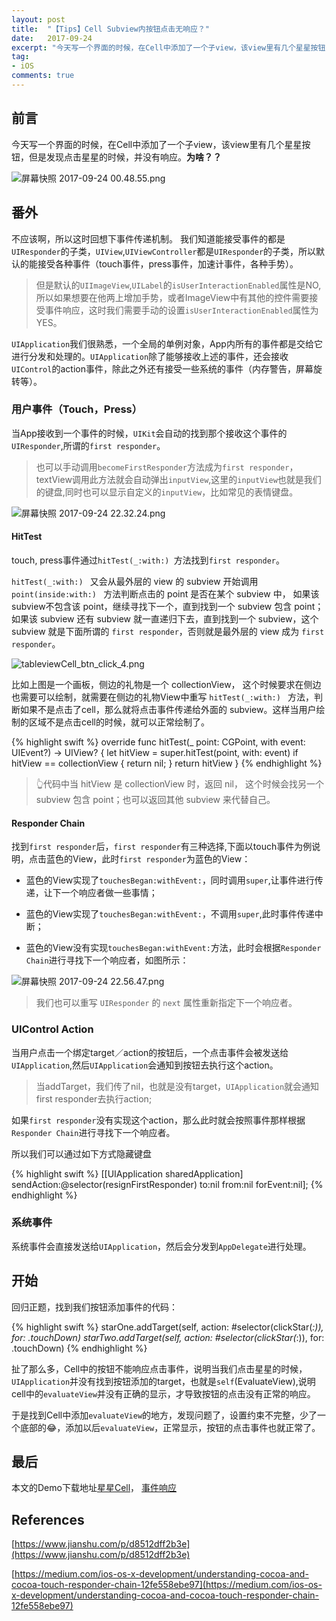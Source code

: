 ```yaml
---
layout: post
title:  "【Tips】Cell Subview内按钮点击无响应？"
date:   2017-09-24
excerpt: "今天写一个界面的时候，在Cell中添加了一个子view，该view里有几个星星按钮，但是发现点击星星的时候，并没有响应。"
tag:
- iOS
comments: true
---
```


## 前言

今天写一个界面的时候，在Cell中添加了一个子view，该view里有几个星星按钮，但是发现点击星星的时候，并没有响应。**为啥？？**

![屏幕快照 2017-09-24 00.48.55.png]({{site.url}}/assets/images/blog/tableviewCell_btn_click_1.png)

## 番外

不应该啊，所以这时回想下事件传递机制。
我们知道能接受事件的都是`UIResponder`的子类，`UIView`,`UIViewController`都是`UIResponder`的子类，所以默认的能接受各种事件（touch事件，press事件，加速计事件，各种手势）。
> 但是默认的`UIImageView`,`UILabel`的`isUserInteractionEnabled`属性是NO,所以如果想要在他两上增加手势，或者ImageView中有其他的控件需要接受事件响应，这时我们需要手动的设置`isUserInteractionEnabled`属性为YES。

`UIApplication`我们很熟悉，一个全局的单例对象，App内所有的事件都是交给它进行分发和处理的。`UIApplication`除了能够接收上述的事件，还会接收`UIControl`的action事件，除此之外还有接受一些系统的事件（内存警告，屏幕旋转等）。

### 用户事件（Touch，Press）

当App接收到一个事件的时候，`UIKit`会自动的找到那个接收这个事件的`UIResponder`,所谓的`first responder`。

> 也可以手动调用`becomeFirstResponder`方法成为`first responder`，textView调用此方法就会自动弹出`inputView`,这里的`inputView`也就是我们的键盘,同时也可以显示自定义的`inputView`，比如常见的表情键盘。

![屏幕快照 2017-09-24 22.32.24.png]({{site.url}}/assets/images/blog/tableviewCell_btn_click_2.png)

#### HitTest

touch, press事件通过`hitTest(_:with:) `方法找到`first responder`。

`hitTest(_:with:) ` 又会从最外层的 view 的 subview 开始调用 `point(inside:with:) ` 方法判断点击的 point 是否在某个 subview 中， 如果该subview不包含该 point，继续寻找下一个，直到找到一个 subview 包含 point；如果该 subview 还有 subview 就一直递归下去，直到找到一个 subview，这个subview 就是下面所谓的 `first responder`，否则就是最外层的 view 成为 `first responder`。

![tableviewCell_btn_click_4.png]({{site.url}}/assets/images/blog/tableviewCell_btn_click_4.png)

比如上图是一个画板，侧边的礼物是一个 collectionView， 这个时候要求在侧边也需要可以绘制，就需要在侧边的礼物View中重写 `hitTest(_:with:) ` 方法，判断如果不是点击了cell，那么就将点击事件传递给外面的 subview。这样当用户绘制的区域不是点击cell的时候，就可以正常绘制了。

{% highlight swift %}
override func hitTest(_ point: CGPoint, with event: UIEvent?) -> UIView? {
    let hitView = super.hitTest(point, with: event)
    if hitView == collectionView {
        return nil;
    }
    return hitView
}
{% endhighlight %}

> 👆代码中当 hitView 是 collectionView 时，返回 nil， 这个时候会找另一个subview 包含 point；也可以返回其他 subview 来代替自己。

#### Responder Chain

 找到`first responder`后，`first responder`有三种选择,下面以touch事件为例说明，点击蓝色的View，此时`first responder`为蓝色的View：

- 蓝色的View实现了`touchesBegan:withEvent:`，同时调用`super`,让事件进行传递，让下一个响应者做一些事情；

- 蓝色的View实现了`touchesBegan:withEvent:`，不调用`super`,此时事件传递中断；

- 蓝色的View没有实现`touchesBegan:withEvent:`方法，此时会根据`Responder Chain`进行寻找下一个响应者，如图所示：

![屏幕快照 2017-09-24 22.56.47.png]({{site.url}}/assets/images/blog/tableviewCell_btn_click_3.png)

> 我们也可以重写 `UIResponder` 的 `next` 属性重新指定下一个响应者。

### UIControl Action

当用户点击一个绑定target／action的按钮后，一个点击事件会被发送给`UIApplication`,然后`UIApplication`会通知到按钮去执行这个action。

>  当addTarget，我们传了nil，也就是没有target，`UIApplication`就会通知first responder去执行action;

如果`first responder`没有实现这个action，那么此时就会按照事件那样根据`Responder Chain`进行寻找下一个响应者。

所以我们可以通过如下方式隐藏键盘

{% highlight swift %}
[[UIApplication sharedApplication] sendAction:@selector(resignFirstResponder) to:nil from:nil forEvent:nil];
{% endhighlight %}


### 系统事件

系统事件会直接发送给`UIApplication`，然后会分发到`AppDelegate`进行处理。


## 开始

回归正题，找到我们按钮添加事件的代码：

{% highlight swift %}
 starOne.addTarget(self, action: #selector(clickStar(_:)), for: .touchDown)
 starTwo.addTarget(self, action: #selector(clickStar(_:)), for: .touchDown)
{% endhighlight %}

扯了那么多，Cell中的按钮不能响应点击事件，说明当我们点击星星的时候，`UIApplication`并没有找到按钮添加的target，也就是`self`(EvaluateView),说明cell中的`evaluateView`并没有正确的显示，才导致按钮的点击没有正常的响应。

于是找到Cell中添加`evaluateView`的地方，发现问题了，设置约束不完整，少了一个底部的😂，添加以后`evaluateView`，正常显示，按钮的点击事件也就正常了。

## 最后

本文的Demo下载地址[星星Cell](https://github.com/longjianjiang/BlogDemo/tree/master/TableviewCellSubviewClickDemo)， [事件响应](https://github.com/longjianjiang/BlogDemo/tree/master/EventHandlingDemo)

## References

[https://www.jianshu.com/p/d8512dff2b3e](https://www.jianshu.com/p/d8512dff2b3e)

[https://medium.com/ios-os-x-development/understanding-cocoa-and-cocoa-touch-responder-chain-12fe558ebe97](https://medium.com/ios-os-x-development/understanding-cocoa-and-cocoa-touch-responder-chain-12fe558ebe97)

